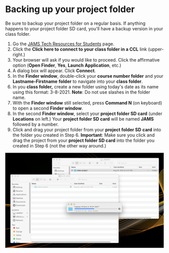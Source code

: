 # Backing up your project folder

Be sure to backup your project folder on a regular basis. If anything happens to your project folder SD card, you'll have a backup version in your class folder. 

1. Go the [JAMS Tech Resources for Students](http://uwm.edu/journalism-advertising-media-studies/student-resources/tech-resources/) page. 
2. Click the **Click here to connect to your class folder in a CCL** link (upper-right.)
3. Your browser will ask if you would like to proceed. Click the affirmative option (**Open Finder**, **Yes**, **Launch Application**, etc.)
4. A dialog box will appear. Click **Connect**. 
5. In the **Finder window**, double-click your **course number folder** and your **Lastname-Firstname** **folder** to navigate into your **class folder**. 
6. In you **class folder,** create a new folder using today's date as its name using this format: 3-8-2021. **Note**: Do not use slashes in the folder name.
7. With the **Finder window** still selected, press **Command N** (on keyboard) to open a second **Finder window**.
8. In the second **Finder window**, select your **project folder SD card** (under **Locations** on left.) Your **project folder SD card** will be named **JAMS** followed by a number. 
9. Click and drag your project folder from your **project folder SD** **card** into the folder you created in Step 6. **Important**: Make sure you click and drag the project from your **project folder SD card** into the folder you created in Step 6 (not the other way around.)

![Copying project folder from SD card to class folder.](../.gitbook/assets/backing-up-project-folder.png)

